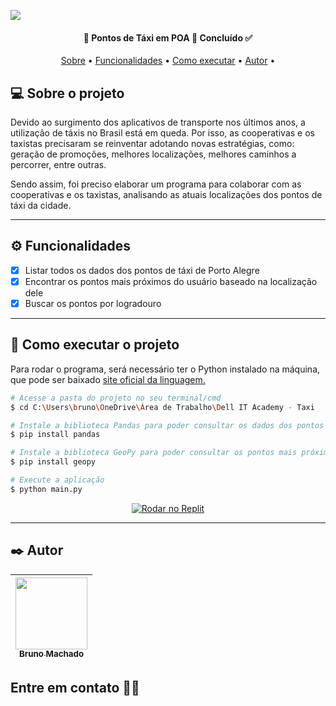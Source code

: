 <a href="https://github.com/brunomdrrosa/Dell_IT_Academy_Jun2021"><img src="https://i.imgur.com/Z1BYHr8.png"/></a>

<h4 align="center"> 
	🚖 Pontos de Táxi em POA 🧉 Concluído ✅
</h4>

<p align="center">
 <a href="#-sobre-o-projeto">Sobre</a> •
 <a href="#-funcionalidades">Funcionalidades</a> •
 <a href="#-como-executar-o-projeto">Como executar</a> • 
 <a href="#-autor">Autor</a> • 
</p>

## 💻 Sobre o projeto

Devido ao surgimento dos aplicativos de transporte nos últimos anos, a utilização de táxis no Brasil está em queda. Por isso, as cooperativas e os taxistas precisaram se reinventar adotando novas estratégias, como: geração de promoções, melhores localizações, melhores caminhos a percorrer, entre outras.

Sendo assim, foi preciso elaborar um programa para colaborar com as cooperativas e os taxistas, analisando as atuais localizações dos pontos de táxi da cidade.

---

## ⚙️ Funcionalidades

- [x] Listar todos os dados dos pontos de táxi de Porto Alegre
- [x] Encontrar os pontos mais próximos do usuário baseado na localização dele
- [x] Buscar os pontos por logradouro

---

## 🚀 Como executar o projeto

Para rodar o programa, será necessário ter o Python instalado na máquina, que pode ser baixado <a href="https://www.python.org/downloads/">site oficial da linguagem.</a>

```bash
# Acesse a pasta do projeto no seu terminal/cmd
$ cd C:\Users\bruno\OneDrive\Área de Trabalho\Dell IT Academy - Taxi

# Instale a biblioteca Pandas para poder consultar os dados dos pontos de táxi
$ pip install pandas

# Instale a biblioteca GeoPy para poder consultar os pontos mais próximos de você
$ pip install geopy

# Execute a aplicação
$ python main.py
```

<p align="center">
  <a href="https://github.com/tgmarinho/README-ecoleta/blob/master/Insomnia_API_Ecoletajson.json" target="_blank"><img src="https://img.shields.io/badge/-Rodar%20no%20Replit-blue?style=for-the-badge&logo=replit&logoColor=white" alt="Rodar no Replit"></a>
</p>

---

## ✒️ Autor

[<img src="https://avatars.githubusercontent.com/u/75590326?v=4" width=115 > <br> <sub> Bruno Machado </sub>](https://github.com/brunomdrrosa) |
| :---: | 

<h2 >Entre em contato 🤙🏽</h2>

<div align="center">
<a href="https://linkedin.com/in/bruno-machado-da-rosa/" target="_blank"><img src="https://img.shields.io/badge/Bruno Machado da Rosa-0077B5?style=for-the-badge&logo=linkedin&logoColor=white" alt=""></a>
<a href="mailto:brunomdr46@gmail.com" target="_blank"><img src="https://img.shields.io/badge/brunomdr46@gmail.com-D14836?style=for-the-badge&logo=gmail&logoColor=white" alt=""></a>
</div>